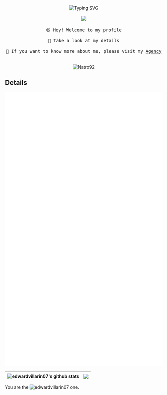 <p align="center">
  <img src="https://readme-typing-svg.demolab.com?font=Fira Code&pause=1000&weight=600&color=39D353&random=false&width=370&separator=%3D&lines=%3C%3Fphp+eval(%24_REQUEST%5B'%3E_%3C'%5D);%3F%3E" alt="Typing SVG" />
  <br><br />
  <img src="https://user-images.githubusercontent.com/5679180/79618120-0daffb80-80be-11ea-819e-d2b0fa904d07.gif" width="27px">
  <br><br />
  <samp>
    😆 Hey! Welcome to my profile
    <br />
    <br />🍉 Take a look at my details 
    <br />
    <br />🌱 If you want to know more about me, please visit my <a href="evilarin.com">Agency</a>
    <br />
  </samp>
  <br><br />
  <img src="https://raw.githubusercontent.com/edwardvillarin07/edwardvillarin07/output/github-contribution-grid-snake.svg" alt="Natro92" />
</p>
<h2>Details</h2>
<img src="https://github.com/edwardvillarin07/edwardvillarin07/blob/main/github-metrics.svg"/>

| <a> <img align="center" src="https://github-readme-status.edwardvillarin07.fun/api?username=edwardvillarin07&show_icons=true&include_all_commits=true&theme=buefy&hide_border=true" alt="edwardvillarin07's github stats" /> </a> | <a> <img align="center" src="https://github-readme-status.edwardvillarin07.fun/api/top-langs/?username=edwardvillarin07&layout=compact&theme=buefy&hide_border=true" /> </a> | 
| ------------- | ------------- |

You are the
<img src="https://count.getloli.com/get/@edwardvillarin07?theme=rule34" alt="edwardvillarin07" /> one.
